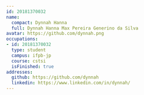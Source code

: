 ```yaml
---
id: 20181370032
name:
  compact: Dynnah Hanna
  full: Dynnah Hanna Max Pereira Generino da Silva
avatar: https://github.com/dynnah.png
occupations:
- id: 20181370032
  type: student
  campus: ifpb-jp
  course: cstsi
  isFinished: true
addresses:
  github: https://github.com/dynnah
  linkedin: https://www.linkedin.com/in/dynnah/
---
```

